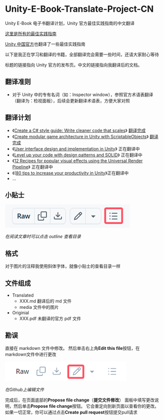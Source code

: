 # Unity-E-Book-Translate-Project-CN
Unity E-Book 电子书翻译计划，Unity 官方最佳实践指南的中文翻译

[这里是所有的最佳实践指南](https://docs.unity3d.com/Manual/best-practice-guides.html)

[Unity 中国官方](https://learn.u3d.cn/u/unityguan-fang-1)也翻译了一些最佳实践指南

以下是我正在学习和翻译的书籍，全部翻译完会需要一些时间，还请大家耐心等待

标题的链接指向 Unity 官方的发布页。中文的链接指向我翻译后的文档。

## 翻译准则
- 对于 Unity 中的专有名词（如：Inspector window），参照官方术语表翻译（翻译为：检视面板），后续会更新翻译术语表，方便大家对照

## 翻译计划
- 《[Create a C# style guide: Write cleaner code that scales](https://unity.com/resources/create-code-c-sharp-style-guide-e-book)》 [翻译完成](Create-a-C%23-style-guide-Write-cleaner-code-that-scales/Translated/Create-a-C%23-style-guide-Write-cleaner-code-that-scales.md)
- 《[Create modular game architecture in Unity with ScriptableObjects](https://unity.com/resources/create-modular-game-architecture-with-scriptable-objects-ebook)》 [翻译完成](Level-up-your-code-with-design-patterns-and-SOLID/Translated/Level-up-your-code-with-design-patterns-and-SOLID.md)
- 《[User interface design and implementation in Unity](https://unity.com/resources/user-interface-design-and-implementation-in-unity)》 正在翻译中
- 《[Level up your code with design patterns and SOLID](https://unity.com/resources/design-patterns-solid-ebook)》 正在翻译中
- 《[12 Recipes for popular visual effects using the Universal Render Pipeline](https://unity.com/blog/engine-platform/12-recipes-for-popular-visual-effects-using-universal-render-pipeline)》 正在翻译中
- 《([80 tips to increase your productivity in Unity](https://unity.com/blog/engine-platform/tips-to-speed-up-in-unity-productivity-ebook)》正在翻译中
- ...

## 小贴士
![how to open the content](content.png)

*在阅读文章时可以点击 outline 查看目录*

## 格式
对于图片的注释我使用斜体字体，就像小贴士的查看目录一样

## 文件组成
- Translated
  - XXX.md 翻译后的 md 文件
  - media 文件中的图片 
- Originial
  - XXX.pdf 未翻译的官方 pdf 文件

## 勘误
直接在 markdown 文件中修改。 然后单击右上角**Edit this file**按钮，在markdown文件中进行更改

![how to edit file](edit.png)

*在Github上编辑文件*

完成后，在页面底部的**Propose file change**（**提交文件修改**） 面板中填写更改说明，然后单击**Propose file change**按钮。 它会重定向到新页面以查看你的更改。 如果一切正常，你可以通过点击**Create pull request**按钮提交pull请求
